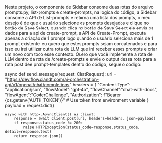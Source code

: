 Neste projeto, o componente de Sidebar consome duas rotas do arquivo prompts.py, list-prompts e create-prompts, na logica do código, a Sidebar consome a API de List-prompts e retorna uma lista dos prompts, o meu desejo é de que o usuário selecione os prompts desejados e clique no botão de Save Select, quando clica no botão de Save Select ele envia os dados para a api de create-prompt, a API de Create-Prompt, executa apenas a criação de 1 prompt logo quando o usuário seleciona mais de 1 prompt existente, eu quero que estes prompts sejam concatenados e para isso eu irei utilizar outra rota de LLM que irá receber esses prompts e criar um novo com todo esse contexto. Quero que você implemente a rota de LLM dentro da rota de /create-prompts e envie o output dessa rota para a rota post dee prompt-templates dentro do código, segue o codigo:

async def send_message(request: ChatRequest):
    url = "https://dev.flow.ciandt.com/ai-orchestration-api/v1/openai/chat/completions"
    headers = {
        "Content-Type": "application/json",
        "flowModel":"gpt-4o",
        "flowChannel":"chat-with-docs",
        "flowAgent":"CoderChallenge",
        "Authorization": f"Bearer {os.getenv('AUTH_TOKEN')}"  # Use token from environment variable
    }
    payload = request.dict()

    async with httpx.AsyncClient() as client:
        response = await client.post(url, headers=headers, json=payload)
        if response.status_code != 200:
            raise HTTPException(status_code=response.status_code, detail=response.text)
        return response.json()